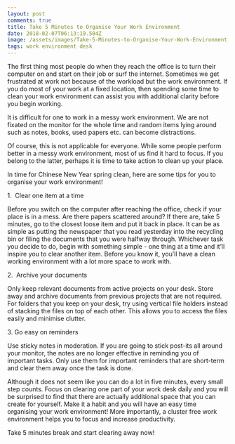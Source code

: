```yaml
---
layout: post
comments: true
title: Take 5 Minutes to Organise Your Work Environment
date: 2018-02-07T06:13:19.504Z
image: /assets/images/Take-5-Minutes-to-Organise-Your-Work-Environment.jpg
tags: work environment desk
---
```

The first thing most people do when they reach the office is to turn their computer on and start on their job or surf the internet. Sometimes we get frustrated at work not because of the workload but the work environment. If you do most of your work at a fixed location, then spending some time to clean your work environment can assist you with additional clarity before you begin working.

It is difficult for one to work in a messy work environment. We are not fixated on the monitor for the whole time and random items lying around such as notes, books, used papers etc. can become distractions. 

Of course, this is not applicable for everyone. While some people perform better in a messy work environment, most of us find it hard to focus. If you belong to the latter, perhaps it is time to take action to clean up your place. 

In time for Chinese New Year spring clean, here are some tips for you to organise your work environment!

1\.  Clear one item at a time 

Before you switch on the computer after reaching the office, check if your place is in a mess. Are there papers scattered around? If there are, take 5 minutes, go to the closest loose item and put it back in place. It can be as simple as putting the newspaper that you read yesterday into the recycling bin or filing the documents that you were halfway through. Whichever task you decide to do, begin with something simple - one thing at a time and it’ll inspire you to clear another item. Before you know it, you’ll have a clean working environment with a lot more space to work with. 

2\.  Archive your documents 

Only keep relevant documents from active projects on your desk. Store away and archive documents from previous projects that are not required. For folders that you keep on your desk, try using vertical file holders instead of stacking the files on top of each other. This allows you to access the files easily and minimise clutter. 

3\. Go easy on reminders

Use sticky notes in moderation. If you are going to stick post-its all around your monitor, the notes are no longer effective in reminding you of important tasks. Only use them for important reminders that are short-term and clear them away once the task is done.

Although it does not seem like you can do a lot in five minutes, every small step counts. Focus on clearing one part of your work desk daily and you will be surprised to find that there are actually additional space that you can create for yourself. Make it a habit and you will have an easy time organising your work environment! More importantly, a cluster free work environment helps you to focus and increase productivity.

Take 5 minutes break and start clearing away now! 


